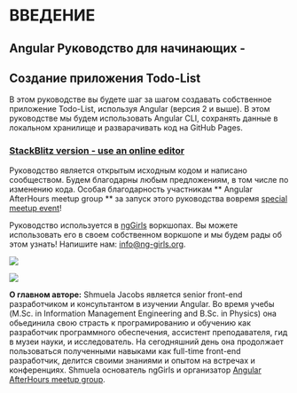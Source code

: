 # ВВЕДЕНИЕ

## Angular Руководство для начинающих -

## Создание приложения Todo-List 

В этом руководстве вы будете шаг за шагом создавать собственное приложение Todo-List, используя Angular \(версия 2 и выше\). В этом руководстве мы будем использовать Angular CLI, сохранять данные в локальном хранилище и разварачивать код на GitHub Pages.

### [StackBlitz version - use an online editor](https://ng-girls.gitbook.io/todo-list-tutorial/v/stackblitz/)

Руководство является открытым исходным кодом и написано сообществом. Будем благодарны любым предложениям, в том числе по изменению кода. Особая благодарность участникам ** Angular AfterHours meetup group ** за запуск этого руководства вовремя [special meetup event](http://www.meetup.com/Angular-AfterHours/events/235151422/)!

Руководство используется в [ngGirls](http://ng-girls.org) воркшопах. Вы можете использовать его в своем собственном воркшопе и мы будем рады об этом узнать! Напишите нам: [info@ng-girls.org](mailto:info@ng-girls.org).

![](.gitbook/assets/nggirls-banner-transparent%20%284%29.png)

![](.gitbook/assets/slogen%20%281%29.png)

**О главном авторе:** Shmuela Jacobs является senior front-end разработчиком и консультантом в изучении Angular. Во время учебы \(M.Sc. in Information Management Engineering and B.Sc. in Physics\) она обьединила свою страсть к програмированию и обучению как разработчик программного обеспечения, ассистент преподавателя, гид в музеи науки, и исследователь. На сегодняшний день она продолжает пользоваться полученными навыками как full-time front-end разработчик, делится своими знаниями и опытом на встречах и конференциях. Shmuela основатель ngGirls и организатор [Angular AfterHours meetup group](https://www.meetup.com/Angular-AfterHours/).

